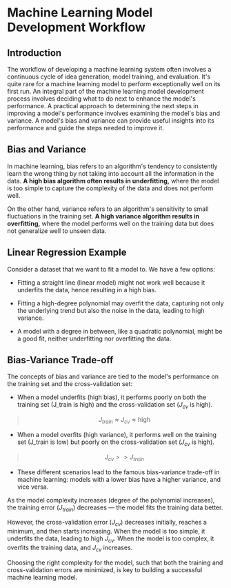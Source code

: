 # Machine Learning Model Development Workflow

## Introduction
The workflow of developing a machine learning system often involves a continuous cycle of idea generation, model training, and evaluation. It's quite rare for a machine learning model to perform exceptionally well on its first run. An integral part of the machine learning model development process involves deciding what to do next to enhance the model's performance. A practical approach to determining the next steps in improving a model's performance involves examining the model's bias and variance. A model's bias and variance can provide useful insights into its performance and guide the steps needed to improve it.

## Bias and Variance
In machine learning, bias refers to an algorithm's tendency to consistently learn the wrong thing by not taking into account all the information in the data. **A high bias algorithm often results in underfitting,** where the model is too simple to capture the complexity of the data and does not perform well.

On the other hand, variance refers to an algorithm's sensitivity to small fluctuations in the training set. **A high variance algorithm results in overfitting,** where the model performs well on the training data but does not generalize well to unseen data.

## Linear Regression Example
Consider a dataset that we want to fit a model to. We have a few options:

- Fitting a straight line (linear model) might not work well because it underfits the data, hence resulting in a high bias.

- Fitting a high-degree polynomial may overfit the data, capturing not only the underlying trend but also the noise in the data, leading to high variance.

- A model with a degree in between, like a quadratic polynomial, might be a good fit, neither underfitting nor overfitting the data.

## Bias-Variance Trade-off
The concepts of bias and variance are tied to the model's performance on the training set and the cross-validation set:

- When a model underfits (high bias), it performs poorly on both the training set (J_train is high) and the cross-validation set ($J_{cv}$ is high).
> $$J_{train} \approx J_{cv} \approx \text{high}$$

- When a model overfits (high variance), it performs well on the training set (J_train is low) but poorly on the cross-validation set ($J_{cv}$ is high).
> $$J_{cv} >> J_{train}$$

- These different scenarios lead to the famous bias-variance trade-off in machine learning: models with a lower bias have a higher variance, and vice versa.

As the model complexity increases (degree of the polynomial increases), the training error ($J_{train}$) decreases — the model fits the training data better.

However, the cross-validation error ($J_{cv}$) decreases initially, reaches a minimum, and then starts increasing. When the model is too simple, it underfits the data, leading to high $J_{cv}$. When the model is too complex, it overfits the training data, and $J_{cv}$ increases.

Choosing the right complexity for the model, such that both the training and cross-validation errors are minimized, is key to building a successful machine learning model.
